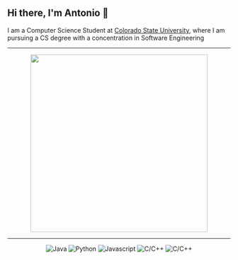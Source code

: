 ## Hi there, I'm Antonio 👋
I am a Computer Science Student at [Colorado State University](https://compsci.colostate.edu/), where I am pursuing a CS degree with a concentration in Software Engineering



---

<p align="center">
  <img src="https://github-readme-streak-stats.herokuapp.com?user=CaliCrunch&theme=dark&hide_border=true" width="400">
</p>

---

<p align="center">
  <a style="text-decoration:none" href="https://www.oracle.com/java/" target="_blank">
    <img src="https://img.shields.io/badge/java-%23ED8B00.svg?style=for-the-badge&logo=openjdk&logoColor=white" alt="Java">
  </a>
  <a style="text-decoration:none" href="https://www.python.org/" target="_blank">
    <img src="https://img.shields.io/badge/Python-3776AB?style=for-the-badge&logo=python&logoColor=white" alt="Python">
  </a>
  <a style="text-decoration:none" href="https://ecma-international.org/" target="_blank">
    <img src="https://img.shields.io/badge/javascript-%23323330.svg?style=for-the-badge&logo=javascript&logoColor=%23F7DF1E" alt="Javascript">
  </a>
  <a style="text-decoration:none" href="https://isocpp.org/" target="_blank">
    <img src="https://img.shields.io/badge/C%2B%2B-00599C?style=for-the-badge&logo=c%2B%2B&logoColor=white" alt="C/C++">
  </a>
  <a style="text-decoration:none" href="https://isocpp.org/" target="_blank">
    <img src="https://img.shields.io/badge/c-%2300599C.svg?style=for-the-badge&logo=c&logoColor=white" alt="C/C++">
  </a>

</p>
<!--
**CaliCrunch/CaliCrunch** is a ✨ _special_ ✨ repository because its `README.md` (this file) appears on your GitHub profile.

Here are some ideas to get you started:

- 🔭 I’m currently working on ...
- 🌱 I’m currently learning ...
- 👯 I’m looking to collaborate on ...
- 🤔 I’m looking for help with ...
- 💬 Ask me about ...
- 📫 How to reach me: ...
- 😄 Pronouns: ...
- ⚡ Fun fact: ...
-->
